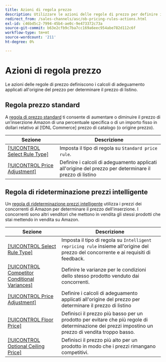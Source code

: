 ```yaml
---
title: Azioni di regola prezzo
description: Utilizzare le azioni delle regole di prezzo per definire i calcoli di adeguamento applicati all'origine del prezzo per determinare il prezzo di listino di Amazon.
redirect_from: /sales-channels/asc/ob-pricing-rules-actions.html
exl-id: c46bd5c2-7994-45b4-ae0c-9e473372c73a
source-git-commit: b63e2cfb9c7ba7cc169a6eec954abe782d112c6f
workflow-type: tm+mt
source-wordcount: '211'
ht-degree: 0%

---
```


# Azioni di regola prezzo

Le azioni delle regole di prezzo definiscono i calcoli di adeguamento applicati all&#39;origine del prezzo per determinare il prezzo di listino.

## Regola prezzo standard

A [regola di prezzo standard](./standard-price-rules.md) ti consente di aumentare o diminuire il prezzo di un’inserzione Amazon di una percentuale specifica o di un importo fisso in dollari relativo al [!DNL Commerce] prezzo di catalogo (o origine prezzo).

| Sezione | Descrizione |
|--- |--- |
| [[!UICONTROL Select Rule Type]](./standard-price-rules.md) | Imposta il tipo di regola su `Standard price rule`. |
| [[!UICONTROL Price Adjustment]](./standard-price-rules.md) | Definire i calcoli di adeguamento applicati all&#39;origine del prezzo per determinare il prezzo di listino |

## Regola di rideterminazione prezzi intelligente

Un [regola di rideterminazione prezzi intelligente](./intelligent-repricing-rules.md) utilizza i prezzi dei concorrenti di Amazon per determinare il prezzo dell&#39;inserzione. I concorrenti sono altri venditori che mettono in vendita gli stessi prodotti che stai mettendo in vendita su Amazon.

| Sezione | Descrizione |
|--- |--- |
| [[!UICONTROL Select Rule Type]](./intelligent-repricing-rules.md) | Imposta il tipo di regola su `Intelligent repricing rule` insieme all&#39;origine del prezzo del concorrente e ai requisiti di feedback. |
| [[!UICONTROL Competitor Conditional Variances]](./competitor-conditional-variances.md) | Definire le varianze per le condizioni dello stesso prodotto venduto dai concorrenti. |
| [[!UICONTROL Price Adjustment]](./price-adjustment.md) | Definire i calcoli di adeguamento applicati all&#39;origine del prezzo per determinare il prezzo di listino |
| [[!UICONTROL Floor Price]](./floor-price.md) | Definisci il prezzo più basso per un prodotto per evitare che più regole di determinazione dei prezzi impostino un prezzo di vendita troppo basso. |
| [[!UICONTROL Optional Ceiling Price]](./optional-ceiling-price.md) | Definisci il prezzo più alto per un prodotto in modo che i prezzi rimangano competitivi. |
